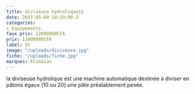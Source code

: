 ```yaml
---
title: diviseuse hydrolique12
date: 2017-05-09 14:29:00 Z
categories:
- Equipements
faux prix: 12000000CFA
prix: 11000000CFA
label: 5%
image: "/uploads/diviseuse.jpg"
fiche: "/uploads/fiche.jpg"
marques: klimasan
---
```


la diviseuse hydrolique est une machine automatique destinée à diviser en pâtons égaux (10 ou 20) une pâte préalablement pesée.